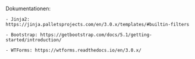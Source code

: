 Dokumentationen:

    - Jinja2: https://jinja.palletsprojects.com/en/3.0.x/templates/#builtin-filters

    - Bootstrap: https://getbootstrap.com/docs/5.1/getting-started/introduction/

    - WTForms: https://wtforms.readthedocs.io/en/3.0.x/